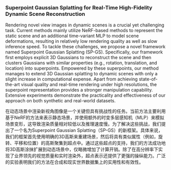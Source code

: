### Superpoint Gaussian Splatting for Real-Time High-Fidelity Dynamic Scene Reconstruction

Rendering novel view images in dynamic scenes is a crucial yet challenging task. Current methods mainly utilize NeRF-based methods to represent the static scene and an additional time-variant MLP to model scene deformations, resulting in relatively low rendering quality as well as slow inference speed. To tackle these challenges, we propose a novel framework named Superpoint Gaussian Splatting (SP-GS). Specifically, our framework first employs explicit 3D Gaussians to reconstruct the scene and then clusters Gaussians with similar properties (e.g., rotation, translation, and location) into superpoints. Empowered by these superpoints, our method manages to extend 3D Gaussian splatting to dynamic scenes with only a slight increase in computational expense. Apart from achieving state-of-the-art visual quality and real-time rendering under high resolutions, the superpoint representation provides a stronger manipulation capability. Extensive experiments demonstrate the practicality and effectiveness of our approach on both synthetic and real-world datasets.

在动态场景中渲染新视角图像是一个关键但具有挑战性的任务。当前方法主要利用基于NeRF的方法来表示静态场景，并使用额外的时变多层感知机（MLP）来模拟场景变形，这导致渲染质量相对较低以及推理速度慢。为了解决这些挑战，我们提出了一个名为Superpoint Gaussian Splatting（SP-GS）的新框架。具体来说，我们的框架首先使用明确的3D高斯来重建场景，然后将具有类似属性（例如，旋转、平移和位置）的高斯聚集到超点中。通过这些超点的支持，我们的方法成功地将3D高斯涂抹扩展到动态场景中，仅略微增加了计算开销。除了在高分辨率下实现了业界领先的视觉质量和实时渲染外，超点表示还提供了更强的操纵能力。广泛的实验表明我们的方法在合成和现实世界数据集上的实用性和有效性。
